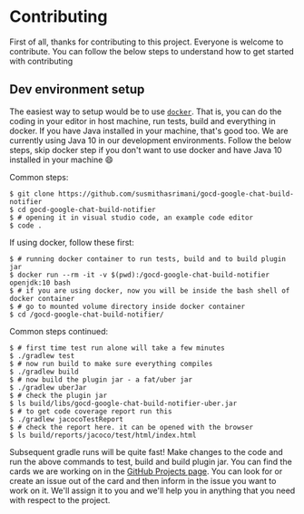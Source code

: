 # Contributing

First of all, thanks for contributing to this project. Everyone is welcome to contribute. 
You can follow the below steps to understand how to get started with contributing

## Dev environment setup
The easiest way to setup would be to use [`docker`](https://docker.com). That is, you can do the coding in your editor in host machine,
run tests, build and everything in docker. If you have Java installed in your machine, that's good too.
We are currently using Java 10 in our development environments. Follow the below steps, skip docker step if you don't
want to use docker and have Java 10 installed in your machine 😄

Common steps:
```
$ git clone https://github.com/susmithasrimani/gocd-google-chat-build-notifier
$ cd gocd-google-chat-build-notifier
$ # opening it in visual studio code, an example code editor
$ code .
```

If using docker, follow these first:
```
$ # running docker container to run tests, build and to build plugin jar
$ docker run --rm -it -v $(pwd):/gocd-google-chat-build-notifier openjdk:10 bash
$ # if you are using docker, now you will be inside the bash shell of docker container
$ # go to mounted volume directory inside docker container
$ cd /gocd-google-chat-build-notifier/
```

Common steps continued:
```
$ # first time test run alone will take a few minutes
$ ./gradlew test
$ # now run build to make sure everything compiles
$ ./gradlew build
$ # now build the plugin jar - a fat/uber jar
$ ./gradlew uberJar
$ # check the plugin jar
$ ls build/libs/gocd-google-chat-build-notifier-uber.jar
$ # to get code coverage report run this
$ ./gradlew jacocoTestReport
$ # check the report here. it can be opened with the browser
$ ls build/reports/jacoco/test/html/index.html
```

Subsequent gradle runs will be quite fast! Make changes to the code and run the 
above commands to test, build and build plugin jar. You can find the cards we are
working on in the [GitHub Projects page](https://github.com/susmithasrimani/gocd-google-chat-build-notifier/projects).
You can look for or create an issue out of the card and then inform in the issue you want to work on it.
We'll assign it to you and we'll help you in anything that you need with respect to the project.
